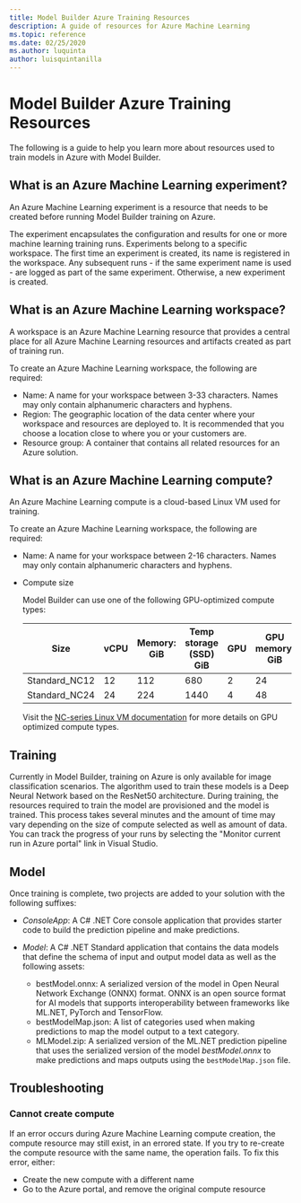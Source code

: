 ```yaml
---
title: Model Builder Azure Training Resources
description: A guide of resources for Azure Machine Learning
ms.topic: reference
ms.date: 02/25/2020
ms.author: luquinta
author: luisquintanilla
---
```


# Model Builder Azure Training Resources

The following is a guide to help you learn more about resources used to train models in Azure with Model Builder.

## What is an Azure Machine Learning experiment?

An Azure Machine Learning experiment is a resource that needs to be created before running Model Builder training on Azure.

The experiment encapsulates the configuration and results for one or more machine learning training runs. Experiments belong to a specific workspace. The first time an experiment is created, its name is registered in the workspace. Any subsequent runs - if the same experiment name is used - are logged as part of the same experiment. Otherwise, a new experiment is created.

## What is an Azure Machine Learning workspace?

A workspace is an Azure Machine Learning resource that provides a central place for all Azure Machine Learning resources and artifacts created as part of training run.

To create an Azure Machine Learning workspace, the following are required:

- Name: A name for your workspace between 3-33 characters. Names may only contain alphanumeric characters and hyphens. 
- Region: The geographic location of the data center where your workspace and resources are deployed to. It is recommended that you choose a location close to where you or your customers are.
- Resource group: A container that contains all related resources for an Azure solution.

## What is an Azure Machine Learning compute?

An Azure Machine Learning compute is a cloud-based Linux VM used for training.

To create an Azure Machine Learning workspace, the following are required:

- Name: A name for your workspace between 2-16 characters. Names may only contain alphanumeric characters and hyphens.
- Compute size

    Model Builder can use one of the following GPU-optimized compute types:

    | Size | vCPU | Memory: GiB | Temp storage (SSD) GiB | GPU | GPU memory: GiB | Max data disks | Max NICs |
    |---|---|---|---|---|---|---|---|
    | Standard_NC12   | 12 | 112 | 680  | 2 | 24 | 48 | 2 |
    | Standard_NC24   | 24 | 224 | 1440 | 4 | 48 | 64 | 4 |

    Visit the [NC-series Linux VM documentation](https://docs.microsoft.com/azure/virtual-machines/nc-series?toc=/azure/virtual-machines/linux/toc.json&bc=/azure/virtual-machines/linux/breadcrumb/toc.json) for more details on GPU optimized compute types.

## Training

Currently in Model Builder, training on Azure is only available for image classification scenarios. The algorithm used to train these models is a Deep Neural Network based on the ResNet50 architecture. During training, the resources required to train the model are provisioned and the model is trained. This process takes several minutes and the amount of time may vary depending on the size of compute selected as well as amount of data. You can track the progress of your runs by selecting the "Monitor current run in Azure portal" link in Visual Studio.

## Model

Once training is complete, two projects are added to your solution with the following suffixes:

- *ConsoleApp*: A C# .NET Core console application that provides starter code to build the prediction pipeline and make predictions.
- *Model*: A C# .NET Standard application that contains the data models that define the schema of input and output model data as well as the following assets:

  - bestModel.onnx: A serialized version of the model in Open Neural Network Exchange (ONNX) format. ONNX is an open source format for AI models that supports interoperability between frameworks like ML.NET, PyTorch and TensorFlow.
  - bestModelMap.json: A list of categories used when making predictions to map the model output to a text category.
  - MLModel.zip: A serialized version of the ML.NET prediction pipeline that uses the serialized version of the model *bestModel.onnx* to make predictions and maps outputs using the `bestModelMap.json` file.
  
## Troubleshooting

### Cannot create compute

If an error occurs during Azure Machine Learning compute creation, the compute resource may still exist, in an errored state. If you try to re-create the compute resource with the same name, the operation fails. To fix this error, either:

* Create the new compute with a different name
* Go to the Azure portal, and remove the original compute resource
